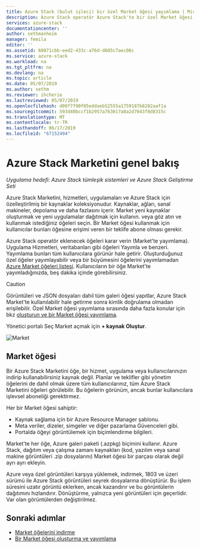```yaml
---
title: Azure Stack (bulut işleci) bir özel Market öğesi yayımlama | Microsoft Docs
description: Azure Stack operatör Azure Stack'te bir özel Market öğesi yayımlama hakkında bilgi edinin.
services: azure-stack
documentationcenter: ''
author: sethmanheim
manager: femila
editor: ''
ms.assetid: 60871cbb-eed2-433c-a76d-d605c7aec06c
ms.service: azure-stack
ms.workload: na
ms.tgt_pltfrm: na
ms.devlang: na
ms.topic: article
ms.date: 05/07/2019
ms.author: sethm
ms.reviewer: ihcherie
ms.lastreviewed: 05/07/2019
ms.openlocfilehash: d00f7f90f05eddaeb52555a1759187b8282aaf1a
ms.sourcegitcommit: 593d40bccf1b2957a763017a8a2d7043f8d8315c
ms.translationtype: MT
ms.contentlocale: tr-TR
ms.lasthandoff: 06/17/2019
ms.locfileid: "67152494"
---
```

# <a name="azure-stack-marketplace-overview"></a>Azure Stack Marketini genel bakış

*Uygulama hedefi: Azure Stack tümleşik sistemleri ve Azure Stack Geliştirme Seti*

Azure Stack Marketini, hizmetleri, uygulamaları ve Azure Stack için özelleştirilmiş bir kaynaklar koleksiyonudur. Kaynaklar, ağları, sanal makineler, depolama ve daha fazlasını içerir. Market yeni kaynaklar oluşturmak ve yeni uygulamalar dağıtmak için kullanın. veya göz atın ve kullanmak istediğiniz öğeleri seçin. Bir Market öğesi kullanmak için kullanıcılar bunları öğesine erişimi veren bir teklife abone olması gerekir.

Azure Stack operatör eklenecek öğeleri karar verin (Market'te yayımlama). Uygulama Hizmetleri, veritabanları gibi öğeleri Yayımla ve benzeri. Yayımlama bunları tüm kullanıcılara görünür hale getirir. Oluşturduğunuz özel öğeler yayımlayabilir veya bir büyümesini öğelerini yayımlamadan [Azure Market öğeleri listesi](azure-stack-marketplace-azure-items.md). Kullanıcıların bir öğe Market'te yayımladığınızda, beş dakika içinde görebilirsiniz.

> [!CAUTION]  
> Görüntüleri ve JSON dosyaları dahil tüm galeri öğesi yapıtlar, Azure Stack Market'te kullanılabilir hale getirme sonra kimlik doğrulama olmadan erişilebilir. Özel Market öğesi yayımlama sırasında daha fazla konular için bkz [oluşturun ve bir Market öğesi yayımlama](azure-stack-create-and-publish-marketplace-item.md).

Yönetici portalı Seç Market açmak için **+ kaynak Oluştur**.

![Market](media/azure-stack-marketplace/marketplace1.png)

## <a name="marketplace-items"></a>Market öğesi

Bir Azure Stack Marketini öğe, bir hizmet, uygulama veya kullanıcılarınızın indirip kullanabilirsiniz kaynak değil. Planlar ve teklifler gibi yönetim öğelerini de dahil olmak üzere tüm kullanıcılarınız, tüm Azure Stack Marketini öğeleri görülebilir. Bu öğelerin görünüm, ancak bunlar kullanıcılara işlevsel aboneliği gerektirmez.

Her bir Market öğesi sahiptir:

* Kaynak sağlama için bir Azure Resource Manager şablonu.
* Meta veriler, dizeler, simgeler ve diğer pazarlama Güvenceleri gibi.
* Portalda öğeyi görüntülemek için biçimlendirme bilgileri.

Market'te her öğe, Azure galeri paketi (.azpkg) biçimini kullanır. Azure Stack, dağıtım veya çalışma zamanı kaynakları (kod, yazılım veya sanal makine görüntüleri .zip dosyalarını) Market öğesi bir parçası olarak değil ayrı ayrı ekleyin.

Azure veya özel görüntüleri karşıya yüklemek, indirmek, 1803 ve üzeri sürümü ile Azure Stack görüntüleri seyrek dosyalarına dönüştürür. Bu işlem süresini uzatır görüntü eklerken, ancak kazandırır ve bu görüntülerin dağıtımını hızlandırır. Dönüştürme, yalnızca yeni görüntüleri için geçerlidir. Var olan görüntülerden değiştirilmez.

## <a name="next-steps"></a>Sonraki adımlar

* [Market öğelerini indirme](azure-stack-download-azure-marketplace-item.md)  
* [Bir Market öğesi oluşturma ve yayımlama](azure-stack-create-and-publish-marketplace-item.md)
